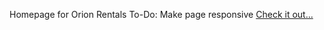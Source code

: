 Homepage for Orion Rentals
To-Do: Make page responsive
[Check it out...](https://orion-rentals.herokuapp.com/)